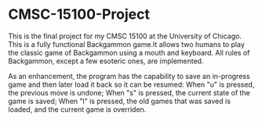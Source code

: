 # CMSC-15100-Project

This is the final project for my CMSC 15100 at the University of Chicago. This is a fully functional Backgammon game.It allows two humans to play the classic game of Backgammon using a mouth and keyboard. All rules of Backgammon, except a few esoteric ones, are implemented. 

As an enhancement, the program has the capability to save an in-progress game and then later load it back so it can be resumed:
When "u" is pressed, the previous move is undone;
When "s" is pressed, the current state of the game is saved;
When "l" is pressed, the old games that was saved is loaded, and the current game is overriden.

